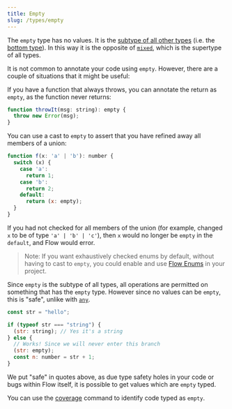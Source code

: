 ```yaml
---
title: Empty
slug: /types/empty
---
```


The `empty` type has no values. It is the [subtype of all other types](../../lang/type-hierarchy) (i.e. the [bottom type](https://en.wikipedia.org/wiki/Bottom_type)).
In this way it is the opposite of [`mixed`](../mixed), which is the supertype of all types.

It is not common to annotate your code using `empty`. However, there are a couple of situations that it might be useful:

If you have a function that always throws, you can annotate the return as `empty`, as the function never returns:

```js flow-check
function throwIt(msg: string): empty {
  throw new Error(msg);
}
```

You can use a cast to `empty` to assert that you have refined away all members of a union:

```js flow-check
function f(x: 'a' | 'b'): number {
  switch (x) {
    case 'a':
      return 1;
    case 'b':
      return 2;
    default:
      return (x: empty);
  }
}
```

If you had not checked for all members of the union (for example, changed `x` to be of type `'a' | 'b' | 'c'`),
then `x` would no longer be `empty` in the `default`, and Flow would error.

> Note: If you want exhaustively checked enums by default, without having to cast to `empty`,
> you could enable and use [Flow Enums](../../enums) in your project.

Since `empty` is the subtype of all types, all operations are permitted on something that has the `empty` type.
However since no values can be `empty`, this is "safe", unlike with [`any`](../any).

```js flow-check
const str = "hello";

if (typeof str === "string") {
  (str: string); // Yes it's a string
} else {
  // Works! Since we will never enter this branch
  (str: empty);
  const n: number = str + 1;
}
```

We put "safe" in quotes above, as due type safety holes in your code or bugs within Flow itself,
it is possible to get values which are `empty` typed.

You can use the [coverage](../../cli/coverage/) command to identify code typed as `empty`.
